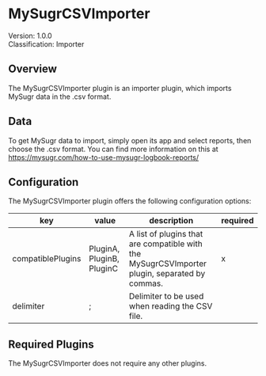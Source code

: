 # MySugrCSVImporter
Version: 1.0.0  
Classification: Importer

Overview
-----
The MySugrCSVImporter plugin is an importer plugin, which imports MySugr data in the .csv format.

Data 
-----
To get MySugr data to import, simply open its app and select reports, then choose the .csv format. You can find more information on this at https://mysugr.com/how-to-use-mysugr-logbook-reports/ 

Configuration
-----
The MySugrCSVImporter plugin offers the following configuration options:

| key  | value | description | required |
| ------------- | ------------- |  ------------- | ------------- |
| compatiblePlugins | PluginA, PluginB, PluginC | A list of plugins that are compatible with the MySugrCSVImporter plugin, separated by commas. | x
| delimiter | ; | Delimiter to be used when reading the CSV file. | 

Required Plugins
-----
The MySugrCSVImporter does not require any other plugins.